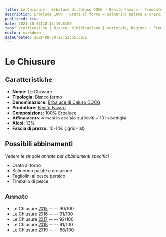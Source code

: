 ```yaml
---
title: Le Chiusure – Erbaluce di Caluso DOCG – Benito Favaro – Piemonte (IT) – 10-14€ – 3★-5★
description: Erbaluce 100% | Orata al forno – Salmerino patate e crescione – Tagliolini al pesce persico – Timballo di pesce
published: true
date: 2021-10-01T20:13:19.610Z
tags: Vinificazione | bianco, Vinificazione | varietale, Regione | Piemonte (IT), Vinificazione | fermo, Valutazioni | 5 stelle, erbaluce, Prezzi | 10-14€, orata al forno, salmerino patate e crescione, tagliolini al pesce persico, timballo di pesce
editor: markdown
dateCreated: 2021-09-30T12:52:55.306Z
---
```


 # Le Chiusure

## Caratteristiche
- **Nome:** Le Chiusure
- **Tipologia:** Bianco fermo
- **Denominazione:** [Erbaluce di Caluso DOCG](/denominazioni/Italia/Piemonte/DOCG/Erbaluce-di-Caluso)
- **Produttore:** [Benito Favaro](/produttori/Italia/Piemonte/Benito-Favaro)
- **Composizione:** 100% [Erbaluce](/vitigni/Italia/erbaluce)
- **Affinamento:** 4 mesi in acciaio sui lieviti + 18 in bottiglia
- **Alcol:** 13%
- **Fascia di prezzo:** 10-14€
{.grid-list}



## Possibili abbinamenti
*Vedere le singole annate per abbinamenti specifici*

- Orata al forno
- Salmerino patate e crescione
- Tagliolini al pesce persico
- Timballo di pesce

## Annate

- Le Chiusure [2015](vini/Italia/Piemonte/Benito-Favaro/Le-Chiusure/2015) -- <span class="star-4"></span>  -- 90/100
- Le Chiusure [2016](vini/Italia/Piemonte/Benito-Favaro/Le-Chiusure/2016) -- <span class="star-5"></span>  -- 91/100
- Le Chiusure [2017](vini/Italia/Piemonte/Benito-Favaro/Le-Chiusure/2017) -- <span class="star-5"></span>  -- 92/100
- Le Chiusure [2018](vini/Italia/Piemonte/Benito-Favaro/Le-Chiusure/2018) -- <span class="star-5"></span>  -- 91/100
- Le Chiusure [2019](vini/Italia/Piemonte/Benito-Favaro/Le-Chiusure/2019) -- <span class="star-3"></span>  -- 88/100